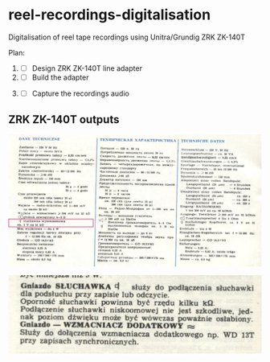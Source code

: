 # reel-recordings-digitalisation
Digitalisation of reel tape recordings using Unitra/Grundig ZRK ZK-140T



Plan:

1. - [ ] Design ZRK ZK-140T line adapter
2. - [ ] Build the adapter
3. - [ ] Capture the recordings audio




## ZRK ZK-140T outputs

![Parameters](./zk-140t-docs/params.png)

![Input sockets](./zk-140t-docs/input-sockets.png)



